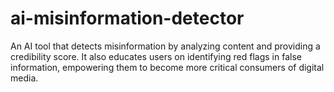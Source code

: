# ai-misinformation-detector
An AI tool that detects misinformation by analyzing content and providing a credibility score. It also educates users on identifying red flags in false information, empowering them to become more critical consumers of digital media.
